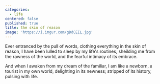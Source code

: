 ```yaml
---
categories:
  - life
centered: false
published: true
title: the skin of reason
image: 'https://i.imgur.com/gDdCEIL.jpg'
---
```


Ever entranced 
by the pull of words,
clothing everything
in the skin of reason,
I have been lulled to sleep 
by my life's routines, 
sheilding me 
from the rawness of the world,
and the fearful intimacy 
of its embrace.

And when I awaken
from my dream of the familiar,
I am like a newborn,
a tourist in my own world,
delighting in its newness;
stripped of its history, 
pulsing with life.




